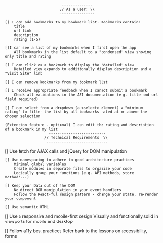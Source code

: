                               --------------
                             // As a user: \\
                             ----------------

    [] I can add bookmarks to my bookmark list. Bookmarks contain:
        title
        url link
        description
        rating (1-5)

    []I can see a list of my bookmarks when I first open the app
        All bookmarks in the list default to a "condensed" view showing only title and rating

    [] I can click on a bookmark to display the "detailed" view
        Detailed view expands to additionally display description and a "Visit Site" link

    [] I can remove bookmarks from my bookmark list

    [] I receive appropriate feedback when I cannot submit a bookmark
        Check all validations in the API documentation (e.g. title and url field required)

    [] I can select from a dropdown (a <select> element) a "minimum rating" to filter the list by all bookmarks rated at or above the chosen selection

    (Extension feature - optional) I can edit the rating and description of a bookmark in my list
                        --------------------------
                      // Technical Requirements  \\
                       ----------------------------
   [] Use fetch for AJAX calls and jQuery for DOM manipulation

    [] Use namespacing to adhere to good architecture practices
        Minimal global variables
        Create modules in separate files to organize your code
        Logically group your functions (e.g. API methods, store methods...)

    [] Keep your Data out of the DOM
        No direct DOM manipulation in your event handlers!
        Follow the React-ful design pattern - change your state, re-render your component

    [] Use semantic HTML

   [] Use a responsive and mobile-first design
        Visually and functionally solid in viewports for mobile and desktop

   [] Follow a11y best practices
        Refer back to the lessons on accessibility, forms
